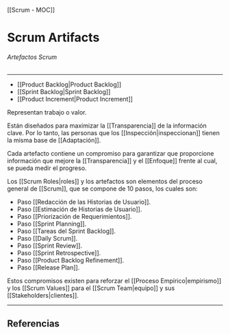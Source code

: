 [[Scrum - MOC]]

# Scrum Artifacts
###### Artefactos Scrum
---

- [[Product Backlog|Product Backlog]]
- [[Sprint Backlog|Sprint Backlog]]
- [[Product Increment|Product Increment]]

Representan trabajo o valor.

Están diseñados para maximizar la [[Transparencia]] de la información clave. Por lo tanto, las personas que los [[Inspección|inspeccionan]] tienen la misma base de [[Adaptación]].

Cada artefacto contiene un compromiso para garantizar que proporcione información que mejore la [[Transparencia]] y el [[Enfoque]] frente al cual, se pueda medir el progreso.

Los [[Scrum Roles|roles]] y los artefactos son elementos del proceso general de [[Scrum]], que se compone de 10 pasos, los cuales son:

 - Paso [[Redacción de las Historias de Usuario]].
 - Paso [[Estimación de Historias de Usuario]].
 - Paso [[Priorización de Requerimientos]].
 - Paso [[Sprint Planning]].
 - Paso [[Tareas del Sprint Backlog]].
 - Paso [[Daily Scrum]].
 - Paso [[Sprint Review]].
 - Paso [[Sprint Retrospective]].
 - Paso [[Product Backlog Refinement]].
 - Paso [[Release Plan]].

Estos compromisos existen para reforzar el [[Proceso Empírico|empirismo]] y los [[Scrum Values]] para el [[Scrum Team|equipo]] y sus [[Stakeholders|clientes]].

---

## Referencias